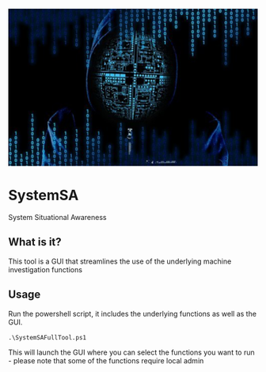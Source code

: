 ![logo](SituationalAwareness.png)

# SystemSA
System Situational Awareness

##  What is it?

This tool is a GUI that streamlines the use of the underlying machine investigation functions

## Usage

Run the powershell script, it includes the underlying functions as well as the GUI.

```
.\SystemSAFullTool.ps1
```

This will launch the GUI where you can select the functions you want to run - please note that some of the functions require local admin


